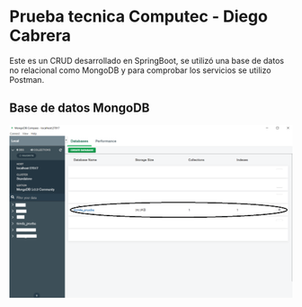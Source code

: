 # Prueba tecnica Computec - Diego Cabrera

Este es un CRUD desarrollado en SpringBoot, se utilizó una base de datos no relacional como MongoDB y para comprobar los servicios se utilizo Postman.

## Base de datos MongoDB

![ScreenShot](/images_README/DB.png)
